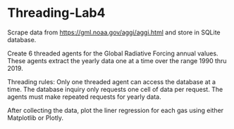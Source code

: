 # Threading-Lab4
Scrape data from https://gml.noaa.gov/aggi/aggi.html and store in SQLite database.

Create 6 threaded agents for the Global Radiative Forcing annual values. These agents extract the yearly data one at a time over the range 1990 thru 2019.

Threading rules:
  Only one threaded agent can access the database at a time. 
  The database inquiry only requests one cell of data per request. 
  The agents must make repeated requests for yearly data. 
  
After collecting the data, plot the liner regression for each gas using either Matplotlib or Plotly.
